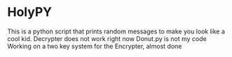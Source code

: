 # HolyPY
This is a python script that prints random messages to make you look like a cool kid.
Decrypter does not work right now
Donut.py is not my code
Working on a two key system for the Encrypter, almost done
